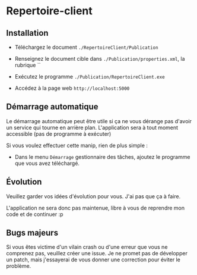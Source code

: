 # Repertoire-client

## Installation

 - Téléchargez le document `./RepertoireClient/Publication`

 - Renseignez le document cible dans `./Publication/properties.xml`, la rubrique ``

 - Exécutez le programme `./Publication/RepertoireClient.exe`

 - Accédez à la page web `http://localhost:5000`

## Démarrage automatique

Le démarrage automatique peut être utile si ça ne vous dérange pas d'avoir un service qui tourne en arrière plan.
L'application sera à tout moment accessible (pas de programme à exécuter)

Si vous voulez effectuer cette manip, rien de plus simple :

 - Dans le menu `Démarrage` gestionnaire des tâches, ajoutez le programme que vous avez téléchargé.

## Évolution

Veuillez garder vos idées d'évolution pour vous. J'ai pas que ça à faire.

L'application ne sera donc pas maintenue, libre à vous de reprendre mon code et de continuer :p

## Bugs majeurs

Si vous êtes victime d'un vilain crash ou d'une erreur que vous ne comprenez pas, veuillez créer une issue.
Je ne promet pas de développer un patch, mais j'essayerai de vous donner une correction pour éviter le problème.
